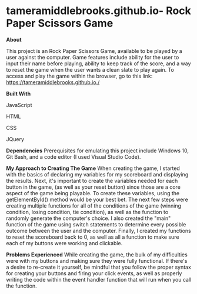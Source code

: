 # tameramiddlebrooks.github.io- Rock Paper Scissors Game

**About**

This project is an Rock Paper Scissors Game, available to be played by a user against the computer. Game features include ability for the user to input their name before playing, ability to keep track of the score, and a way to reset the game when the user wants a clean slate to play again.
To access and play the game within the browser, go to this link: https://tameramiddlebrooks.github.io./

**Built With**

JavaScript

HTML

CSS

JQuery

**Dependencies**
Prerequisites for emulating this project include Windows 10, Git Bash, and a code editor (I used Visual Studio Code).


**My Approach to Creating The Game**
When creating the game, I started with the basics of declaring my variables for my scoreboard and displaying the results. Next, it's important to create the variables needed for each button in the game, (as well as your reset button) since those are a core aspect of the game being playable. To create these variables, using the getElementById() method would be your best bet. The next few steps were creating multiple functions for all of the conditions of the game (winning condition, losing condition, tie condition), as well as the function to randomly generate the computer's choice. I also created the "main" function of the game using switch statements to determine every possible outcome between the user and the computer. Finally, I created my functions to reset the scoreboard back to 0, as well as all a function to make sure each of my buttons were working and clickable.

**Problems Experienced**
While creating the game, the bulk of my difficulties were with my buttons and making sure they were fully functional. If there's a desire to re-create it yourself, be mindful that you follow the proper syntax for creating your buttons and firing your click events, as well as properly writing the code within the event handler function that will run when you call the function. 
